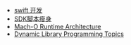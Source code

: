 
 
 - [swift  开发](./swift/README.md)
 - [SDK脚本瘦身](./sdk/sdkdiff.py)
 - [Mach-O Runtime Architecture](./runtime/Mach-ORuntimeArchitecture.pdf)
 - [Dynamic Library Programming Topics](./runtime/DynamicLibraryProgrammingTopics.pdf)

